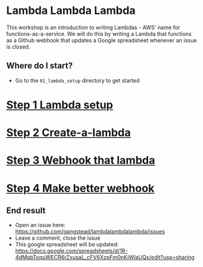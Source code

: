 Lambda Lambda Lambda
=====================

This workshop is an introduction to writing Lambdas - AWS' name for functions-as-a-service.  We will do this by writing a Lambda that functions as a Github webhook that updates a Google spreadsheet whenever an issue is closed.

## Where do I start?
- Go to the `01_lambda_setup` directory to get started

# [Step 1 Lambda setup](01_lambda_setup/)
# [Step 2 Create-a-lambda](02_create_a_lambda/)
# [Step 3 Webhook that lambda](03_webhook_that_lambda/)
# [Step 4 Make better webhook](04_make_better_webhook/)



## End result
- Open an issue here: https://github.com/gangstead/lambdalambdalambda/issues
- Leave a comment, close the issue
- This google spreadsheet will be updated: https://docs.google.com/spreadsheets/d/1R-4dMqbToquWECR6rZxusaL_cFV6XzpFm0nKiWIaUQs/edit?usp=sharing

